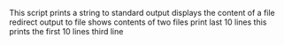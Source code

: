 This script prints a string to standard output
displays the content of a file
redirect output to file
shows contents of two files
print last 10 lines
this prints the first 10 lines
third line

